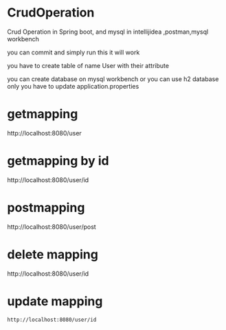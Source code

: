 # CrudOperation
Crud Operation in Spring boot, and mysql in intellijidea ,postman,mysql workbench

 you can commit and simply run this it will work 
 
 you have to create table of name User with their attribute 
 
 you can create database on mysql workbench or you can use h2 database only you have to update application.properties
 
 # getmapping
 http://localhost:8080/user

 # getmapping by id
 
 http://localhost:8080/user/id

 # postmapping 
  http://localhost:8080/user/post

  # delete mapping
   http://localhost:8080/user/id

   # update mapping
    http://localhost:8080/user/id
